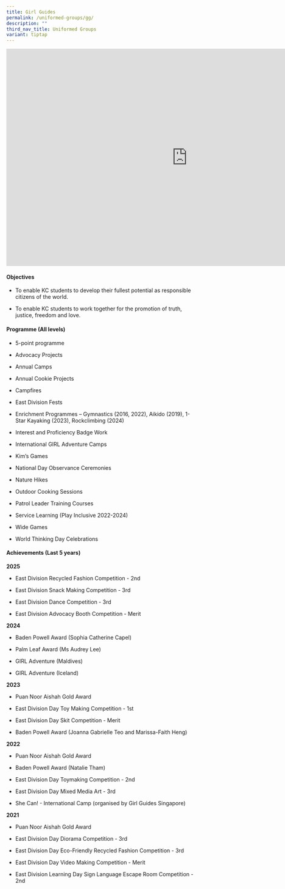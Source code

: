 ```yaml
---
title: Girl Guides
permalink: /uniformed-groups/gg/
description: ""
third_nav_title: Uniformed Groups
variant: tiptap
---
```

<div class="iframe-wrapper">
<iframe height="569" width="950" allowfullscreen="true" frameborder="0" src="https://docs.google.com/presentation/d/e/2PACX-1vRkv28YKy7A54q8kcKawcrXdOfXJ1Q6-EjVMqzm8QbrBkwXgu18pvsm0aMgyk332Q/embed?start=false&amp;loop=false&amp;delayms=3000"></iframe>
</div>
<h4>Objectives</h4>
<ul data-tight="true" class="tight">
<li>
<p>To enable KC students to develop their fullest potential as responsible
citizens of the world.</p>
</li>
<li>
<p>To enable KC students to work together for the promotion of truth, justice,
freedom and love.</p>
</li>
</ul>
<h4>Programme (All levels)</h4>
<ul data-tight="true" class="tight">
<li>
<p>5-point programme</p>
</li>
<li>
<p>Advocacy Projects</p>
</li>
<li>
<p>Annual Camps</p>
</li>
<li>
<p>Annual Cookie Projects</p>
</li>
<li>
<p>Campfires</p>
</li>
<li>
<p>East Division Fests</p>
</li>
<li>
<p>Enrichment Programmes – Gymnastics (2016, 2022), Aikido (2019), 1-Star
Kayaking (2023), Rockclimbing (2024)</p>
</li>
<li>
<p>Interest and Proficiency Badge Work</p>
</li>
<li>
<p>International GIRL Adventure Camps</p>
</li>
<li>
<p>Kim’s Games</p>
</li>
<li>
<p>National Day Observance Ceremonies</p>
</li>
<li>
<p>Nature Hikes</p>
</li>
<li>
<p>Outdoor Cooking Sessions</p>
</li>
<li>
<p>Patrol Leader Training Courses</p>
</li>
<li>
<p>Service Learning (Play Inclusive 2022-2024)</p>
</li>
<li>
<p>Wide Games</p>
</li>
<li>
<p>World Thinking Day Celebrations</p>
</li>
</ul>
<h4>Achievements (Last 5 years)</h4>
<p><strong>2025</strong>
</p>
<ul data-tight="true" class="tight">
<li>
<p>East Division Recycled Fashion Competition - 2nd</p>
</li>
<li>
<p>East Division Snack Making Competition - 3rd</p>
</li>
<li>
<p>East Division Dance Competition - 3rd</p>
</li>
<li>
<p>East Division Advocacy Booth Competition - Merit</p>
</li>
</ul>
<p><strong>2024</strong>
</p>
<ul data-tight="true" class="tight">
<li>
<p>Baden Powell Award (Sophia Catherine Capel)</p>
</li>
<li>
<p>Palm Leaf Award (Ms Audrey Lee)</p>
</li>
<li>
<p>GIRL Adventure (Maldives)</p>
</li>
<li>
<p>GIRL Adventure (Iceland)</p>
</li>
</ul>
<p><strong>2023</strong>
</p>
<ul data-tight="true" class="tight">
<li>
<p>Puan Noor Aishah Gold Award</p>
</li>
<li>
<p>East Division Day Toy Making Competition - 1st</p>
</li>
<li>
<p>East Division Day Skit Competition - Merit</p>
</li>
<li>
<p>Baden Powell Award (Joanna Gabrielle Teo and Marissa-Faith Heng)</p>
</li>
</ul>
<p><strong>2022</strong>
</p>
<ul data-tight="true" class="tight">
<li>
<p>Puan Noor Aishah Gold Award</p>
</li>
<li>
<p>Baden Powell Award (Natalie Tham)</p>
</li>
<li>
<p>East Division Day Toymaking Competition - 2nd</p>
</li>
<li>
<p>East Division Day Mixed Media Art - 3rd</p>
</li>
<li>
<p>She Can! - International Camp (organised by Girl Guides Singapore)</p>
</li>
</ul>
<p><strong>2021</strong>
</p>
<ul data-tight="true" class="tight">
<li>
<p>Puan Noor Aishah Gold Award</p>
</li>
<li>
<p>East Division Day Diorama Competition - 3rd</p>
</li>
<li>
<p>East Division Day Eco-Friendly Recycled Fashion Competition - 3rd</p>
</li>
<li>
<p>East Division Day Video Making Competition - Merit</p>
</li>
<li>
<p>East Division Learning Day Sign Language Escape Room Competition - 2nd</p>
</li>
</ul>
<p></p>